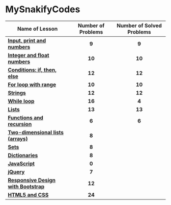 # MySnakifyCodes

| Name of Lesson | Number of Problems | Number of Solved Problems |
| -------------- | :---: | :---: |
| [**Input, print and numbers**](https://snakify.org/en/lessons/print_input_numbers/) | **9** | **9** |
| [**Integer and float numbers**](https://snakify.org/en/lessons/integer_float_numbers/) | **10** | **10** |
| [**Conditions: if, then, else**](https://snakify.org/en/lessons/if_then_else_conditions/) | **12** | **12** |
| [**For loop with range**](https://snakify.org/en/lessons/for_loop_range/) | **10** | **10** |
| [**Strings**](https://snakify.org/en/lessons/strings_str/) | **12** | **12** |
| [**While loop**](https://snakify.org/en/lessons/while_loop/) | **16** | **4** |
| [**Lists**](https://snakify.org/en/lessons/lists/) | **13** | **13** |
| [**Functions and recursion**](https://snakify.org/en/lessons/functions/) | **6** | **6** |
| [**Two-dimensional lists (arrays)**](https://snakify.org/en/lessons/two_dimensional_lists_arrays/) | **8** |  |
| [**Sets**](https://snakify.org/en/lessons/sets/) | **8** |  |
| [**Dictionaries**](https://snakify.org/en/lessons/dictionaries_dicts/) | **8** |  |
| [**JavaScript**](https://snakify.org/en/lessons/javascript_js/) | **0** |  |
| [**jQuery**](https://snakify.org/en/lessons/jquery/) | **7** |  |
| [**Responsive Design with Bootstrap**](https://snakify.org/en/lessons/bootstrap/) | **12** |  |
| [**HTML5 and CSS**](https://snakify.org/en/lessons/html5-and-css/) | **24** |  |